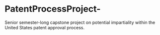# PatentProcessProject-
Senior semester-long capstone project on potential impartiality within the United States patent approval process.  
